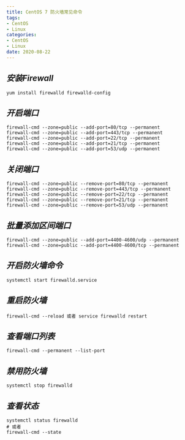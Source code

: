 ```yaml
---
title: CentOS 7 防火墙常见命令
tags:
- CentOS
- Linux
categories:
- CentOS
- Linux
date: 2020-08-22
---
```


## ***安装Firewall***

```shell
yum install firewalld firewalld-config
```

## ***开启端口***

```shell
firewall-cmd --zone=public --add-port=80/tcp --permanent
firewall-cmd --zone=public --add-port=443/tcp --permanent
firewall-cmd --zone=public --add-port=22/tcp --permanent
firewall-cmd --zone=public --add-port=21/tcp --permanent
firewall-cmd --zone=public --add-port=53/udp --permanent
```

## ***关闭端口***

```shell
firewall-cmd --zone=public --remove-port=80/tcp --permanent
firewall-cmd --zone=public --remove-port=443/tcp --permanent
firewall-cmd --zone=public --remove-port=22/tcp --permanent
firewall-cmd --zone=public --remove-port=21/tcp --permanent
firewall-cmd --zone=public --remove-port=53/udp --permanent
```

## ***批量添加区间端口***

```shell
firewall-cmd --zone=public --add-port=4400-4600/udp --permanent
firewall-cmd --zone=public --add-port=4400-4600/tcp --permanent
```

## ***开启防火墙命令***

```shell
systemctl start firewalld.service
```

## ***重启防火墙***

```shell
firewall-cmd --reload 或者 service firewalld restart
```

## ***查看端口列表***

```shell
firewall-cmd --permanent --list-port
```

## ***禁用防火墙***

```shell
systemctl stop firewalld
```

## ***查看状态***

```shell
systemctl status firewalld
# 或者
firewall-cmd --state
```

